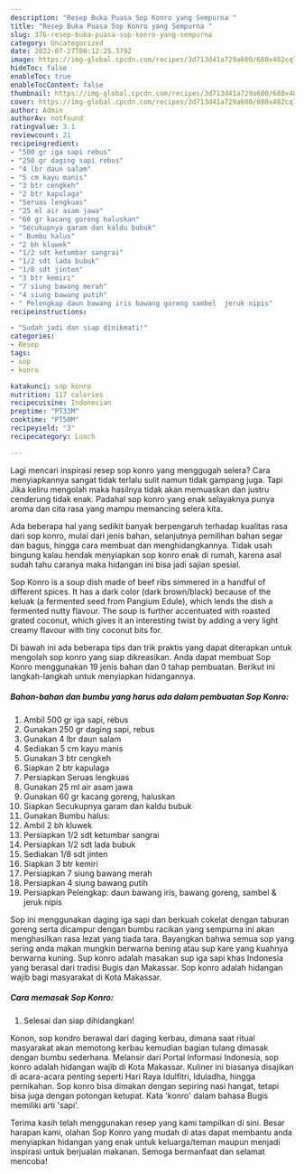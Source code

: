 ```yaml
---
description: "Resep Buka Puasa Sop Konro yang Sempurna "
title: "Resep Buka Puasa Sop Konro yang Sempurna "
slug: 376-resep-buka-puasa-sop-konro-yang-sempurna
category: Uncategorized
date: 2022-07-27T00:12:25.379Z
image: https://img-global.cpcdn.com/recipes/3d713d41a729a600/680x482cq70/sop-konro-foto-resep-utama.jpg
hideToc: false
enableToc: true
enableTocContent: false
thumbnail: https://img-global.cpcdn.com/recipes/3d713d41a729a600/680x482cq70/sop-konro-foto-resep-utama.jpg
cover: https://img-global.cpcdn.com/recipes/3d713d41a729a600/680x482cq70/sop-konro-foto-resep-utama.jpg
author: Admin
authorAv: notfound
ratingvalue: 3.1
reviewcount: 21
recipeingredient:
- "500 gr iga sapi rebus"
- "250 gr daging sapi rebus"
- "4 lbr daun salam"
- "5 cm kayu manis"
- "3 btr cengkeh"
- "2 btr kapulaga"
- "Seruas lengkuas"
- "25 ml air asam jawa"
- "60 gr kacang goreng haluskan"
- "Secukupnya garam dan kaldu bubuk"
- " Bumbu halus"
- "2 bh kluwek"
- "1/2 sdt ketumbar sangrai"
- "1/2 sdt lada bubuk"
- "1/8 sdt jinten"
- "3 btr kemiri"
- "7 siung bawang merah"
- "4 siung bawang putih"
- " Pelengkap daun bawang iris bawang goreng sambel  jeruk nipis"
recipeinstructions:

- "Sudah jadi dan siap dinikmati!"
categories:
- Resep
tags:
- sop
- konro

katakunci: sop konro 
nutrition: 117 calories
recipecuisine: Indonesian
preptime: "PT33M"
cooktime: "PT50M"
recipeyield: "3"
recipecategory: Lunch

---
```



Lagi mencari inspirasi resep sop konro yang menggugah selera? Cara menyiapkannya sangat tidak terlalu sulit namun tidak gampang juga. Tapi Jika keliru mengolah maka hasilnya tidak akan memuaskan dan justru cenderung tidak enak. Padahal sop konro yang enak selayaknya punya aroma dan cita rasa yang mampu memancing selera kita.


Ada beberapa hal yang sedikit banyak berpengaruh terhadap kualitas rasa dari sop konro, mulai dari jenis bahan, selanjutnya pemilihan bahan segar dan bagus, hingga cara membuat dan menghidangkannya. Tidak usah bingung kalau hendak menyiapkan sop konro enak di rumah, karena asal sudah tahu caranya maka hidangan ini bisa jadi sajian spesial.

Sop Konro is a soup dish made of beef ribs simmered in a handful of different spices. It has a dark color (dark brown/black) because of the keluak (a fermented seed from Pangium Edule), which lends the dish a fermented nutty flavour. The soup is further accentuated with roasted grated coconut, which gives it an interesting twist by adding a very light creamy flavour with tiny coconut bits for.


Di bawah ini ada beberapa tips dan trik praktis yang dapat diterapkan untuk mengolah sop konro yang siap dikreasikan. Anda dapat membuat Sop Konro menggunakan 19 jenis bahan dan 0 tahap pembuatan. Berikut ini langkah-langkah untuk menyiapkan hidangannya.

<!--inarticleads1-->

##### Bahan-bahan dan bumbu yang harus ada dalam pembuatan Sop Konro:

1. Ambil 500 gr iga sapi, rebus
1. Gunakan 250 gr daging sapi, rebus
1. Gunakan 4 lbr daun salam
1. Sediakan 5 cm kayu manis
1. Gunakan 3 btr cengkeh
1. Siapkan 2 btr kapulaga
1. Persiapkan Seruas lengkuas
1. Gunakan 25 ml air asam jawa
1. Gunakan 60 gr kacang goreng, haluskan
1. Siapkan Secukupnya garam dan kaldu bubuk
1. Gunakan  Bumbu halus:
1. Ambil 2 bh kluwek
1. Persiapkan 1/2 sdt ketumbar sangrai
1. Persiapkan 1/2 sdt lada bubuk
1. Sediakan 1/8 sdt jinten
1. Siapkan 3 btr kemiri
1. Persiapkan 7 siung bawang merah
1. Persiapkan 4 siung bawang putih
1. Persiapkan  Pelengkap: daun bawang iris, bawang goreng, sambel &amp; jeruk nipis


Sop ini menggunakan daging iga sapi dan berkuah cokelat dengan taburan goreng serta dicampur dengan bumbu racikan yang sempurna ini akan menghasilkan rasa lezat yang tiada tara. Bayangkan bahwa semua sop yang sering anda makan mungkin berwarna bening atau sup kare yang kuahnya berwarna kuning. Sup konro adalah masakan sup iga sapi khas Indonesia yang berasal dari tradisi Bugis dan Makassar. Sop konro adalah hidangan wajib bagi masyarakat di Kota Makassar. 

<!--inarticleads2-->

##### Cara memasak Sop Konro:


1. Selesai dan siap dihidangkan!

Konon, sop kondro berawal dari daging kerbau, dimana saat ritual masyarakat akan memotong kerbau kemudian bagian tulang dimasak dengan bumbu sederhana. Melansir dari Portal Informasi Indonesia, sop konro adalah hidangan wajib di Kota Makassar. Kuliner ini biasanya disajikan di acara-acara penting seperti Hari Raya Idulfitri, Iduladha, hingga pernikahan. Sop konro bisa dimakan dengan sepiring nasi hangat, tetapi bisa juga dengan potongan ketupat. Kata &#39;konro&#39; dalam bahasa Bugis memiliki arti &#39;sapi&#39;. 

Terima kasih telah menggunakan resep yang kami tampilkan di sini. Besar harapan kami, olahan Sop Konro yang mudah di atas dapat membantu anda menyiapkan hidangan yang enak untuk keluarga/teman maupun menjadi inspirasi untuk berjualan makanan. Semoga bermanfaat dan selamat mencoba!
